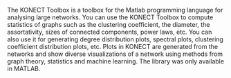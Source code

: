 The KONECT Toolbox is a toolbox for the Matlab programming language for analysing large networks. You can use the KONECT Toolbox to compute statistics of graphs such as the clustering coefficient, the diameter, the assortativity, sizes of connected components, power laws, etc. You can also use it for generating degree distribution plots, spectral plots, clustering coefficient distribution plots, etc.
Plots in KONECT are generated from the networks and show diverse visualizations of a network using methods from graph theory, statistics and machine learning. The library was only available in MATLAB.
